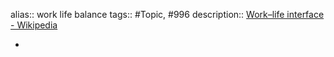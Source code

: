 alias:: work life balance
tags:: #Topic, #996
description:: [Work–life interface - Wikipedia](https://en.wikipedia.org/wiki/Work%E2%80%93life_interface)

-